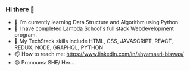 ### Hi there 👋

- 🌱 I’m currently learning Data Structure and Algorithm using Python
- 👯 I have completed Lambda School's full stack Webdevelopment program.
- 💬 My TechStack skills include HTML, CSS, JAVASCRIPT, REACT, REDUX, NODE, GRAPHQL, PYTHON
- 📫 How to reach me: https://www.linkedin.com/in/shyamasri-biswas/
- 😄 Pronouns: SHE/ Her...

<!--
**shyabiswas/shyabiswas** is a ✨ _special_ ✨ repository because its `README.md` (this file) appears on your GitHub profile.

Here are some ideas to get you started:
- 🌱 I’m currently learning Data Structure and Algorithm using Python
- 👯 I have completed Lambda School's full stack Webdevelopment program.
- 💬 My TechStack skills include HTML, CSS, JAVASCRIPT, REACT, REDUX, NODE, GRAPHQL, PYTHON
- 📫 How to reach me: https://www.linkedin.com/in/shyamasri-biswas/
- 😄 Pronouns: SHE/ Her...


